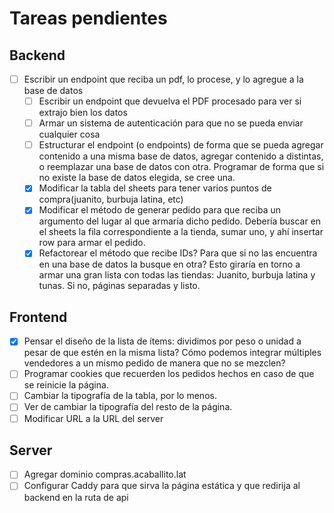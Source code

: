 # Tareas pendientes

## Backend

- [ ] Escribir un endpoint que reciba un pdf, lo procese, y lo agregue a la base de datos
  - [ ] Escribir un endpoint que devuelva el PDF procesado para ver si extrajo bien los datos
  - [ ] Armar un sistema de autenticación para que no se pueda enviar cualquier cosa
  - [ ] Estructurar el endpoint (o endpoints) de forma que se pueda agregar contenido a una misma base de datos,
        agregar contenido a distintas, o reemplazar una base de datos con otra. Programar de forma que si no existe
        la base de datos elegida, se cree una.
  - [x] Modificar la tabla del sheets para tener varios puntos de compra(juanito, burbuja latina, etc)
  - [x] Modificar el método de generar pedido para que reciba un argumento del lugar al que armaría dicho pedido. Debería
        buscar en el sheets la fila correspondiente a la tienda, sumar uno, y ahí insertar row para armar el pedido.
  - [x] Refactorear el método que recibe IDs? Para que si no las encuentra en una base de datos la busque en otra?
        Esto giraría en torno a armar una gran lista con todas las tiendas: Juanito, burbuja latina y tunas. Si no, páginas
        separadas y listo.

## Frontend

- [x] Pensar el diseño de la lista de ítems: dividimos por peso o unidad a pesar de que estén en la misma lista?
      Cómo podemos integrar múltiples vendedores a un mismo pedido de manera que no se mezclen?
- [ ] Programar cookies que recuerden los pedidos hechos en caso de que se reinicie la página.
- [ ] Cambiar la tipografía de la tabla, por lo menos.
- [ ] Ver de cambiar la tipografía del resto de la página.
- [ ] Modificar URL a la URL del server

## Server

- [ ] Agregar dominio compras.acaballito.lat
- [ ] Configurar Caddy para que sirva la página estática y que redirija al backend en la ruta de api
